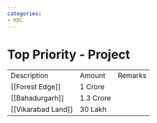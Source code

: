 ```yaml
---
categories:
- KBC
---
```

# Top Priority - Project

|     |     |     |
| --- | --- | --- |
| Description | Amount | Remarks |
| [[Forest Edge]] | 1 Crore | <br> |
| [[Bahadurgarh]] | 1.3 Crore | <br> |
| [[Vikarabad Land]] | 30 Lakh | <br> |